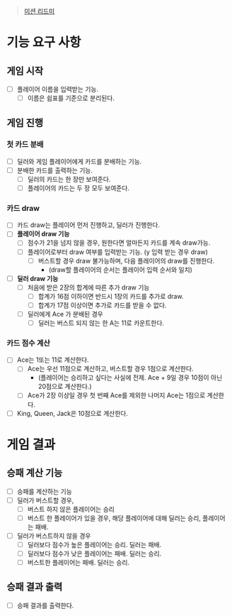 > [미션 리드미](https://github.com/talmood/private-mission-README/tree/main/%EB%AF%B8%EC%85%98%204%20-%20%EB%B8%94%EB%9E%99%EC%9E%AD)

# 기능 요구 사항

## 게임 시작

 - [ ] 플레이어 이름을 입력받는 기능.
   - [ ] 이름은 쉽표를 기준으로 분리된다.

## 게임 진행

### 첫 카드 분배 

- [ ] 딜러와 게임 플레이어에게 카드를 분배하는 기능.
- [ ] 분배한 카드를 출력하는 기능.
  - [ ] 딜러의 카드는 한 장만 보여준다.
  - [ ] 플레이어의 카드는 두 장 모두 보여준다.

### 카드 draw 

- [ ] 카드 draw는 플레이어 먼저 진행하고, 딜러가 진행한다.
- [ ] **플레이어 draw 기능**
  - [ ] 점수가 21을 넘지 않을 경우, 원한다면 얼마든지 카드를 계속 draw가능.
  - [ ] 플레이어로부터 draw 여부를 입력받는 기능. (y 입력 받는 경우 draw)
    - [ ] 버스트할 경우 draw 불가능하며, 다음 플레이어의 draw를 진행한다.
      - (draw할 플레이어의 순서는 플레이어 입력 순서와 일치)
- [ ] **딜러 draw 기능**
  - [ ] 처음에 받은 2장의 합계에 따른 추가 draw 기능
    - [ ] 합계가 16점 이하이면 반드시 1장의 카드를 추가로 draw.
    - [ ] 합계가 17점 이상이면 추가로 카드를 받을 수 없다.
  - [ ] 딜러에게 Ace 가 분배된 경우
    - [ ] 딜러는 버스트 되지 않는 한 A는 11로 카운트한다. 

### 카드 점수 계산

- [ ] Ace는 1또는 11로 계산한다.
  - [ ] Ace는 우선 11점으로 계산하고, 버스트할 경우 1점으로 계산한다.
    - (플레이어는 승리하고 싶다는 사실에 전제. Ace + 9일 경우 10점이 아닌 20점으로 계산한다.)
  - [ ] Ace가 2장 이상일 경우 첫 번째 Ace를 제외한 나머지 Ace는 1점으로 계산한다.
- [ ] King, Queen, Jack은 10점으로 계산한다.

# 게임 결과

## 승패 계산 기능

- [ ] 승패를 계산하는 기능
- [ ] 딜러가 버스트할 경우,
  - [ ] 버스트 하지 않은 플레이어는 승리
  - [ ] 버스트 한 플레이어가 있을 경우, 해당 플레이어에 대해 딜러는 승리, 플레이어는 패배.
- [ ] 딜러가 버스트하지 않을 경우
  - [ ] 딜러보다 점수가 높은 플레이어는 승리. 딜러는 패배.
  - [ ] 딜러보다 점수가 낮은 플레이어는 패배. 딜러는 승리.
  - [ ] 버스트한 플레이어는 패배. 딜러는 승리.

## 승패 결과 출력

- [ ] 승패 결과를 출력한다.
